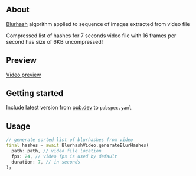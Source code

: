 ## About
[Blurhash](https://github.com/woltapp/blurhash/) algorithm applied to sequence of images extracted from video file

Compressed list of hashes for 7 seconds video file with 16 frames per second has size of 6KB uncompressed!

## Preview
[Video preview](https://user-images.githubusercontent.com/21260939/209480508-4a372ae0-c4d5-4d92-82e8-305bea7838e4.mp4)

## Getting started

Include latest version from [pub.dev](https://pub.dev/packages/blurhash_video) to `pubspec.yaml`

## Usage

```dart
// generate sorted list of blurhashes from video 
final hashes = await BlurhashVideo.generateBlurHashes(
  path: path, // video file location 
  fps: 24, // video fps is used by default
  duration: 7, // in seconds
);
```
